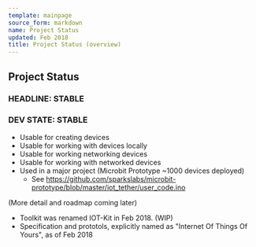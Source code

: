 ```yaml
---
template: mainpage
source_form: markdown
name: Project Status
updated: Feb 2018
title: Project Status (overview)
---
```

## Project Status

### HEADLINE: STABLE

### DEV STATE: STABLE

* Usable for creating devices
* Usable for working with devices locally
* Usable for working networking devices
* Usable for working with networked devices
* Used in a major project (Microbit Prototype ~1000 devices deployed)
  * See <https://github.com/sparkslabs/microbit-prototype/blob/master/iot_tether/user_code.ino>

(More detail and roadmap coming later)

* Toolkit was renamed IOT-Kit in Feb 2018. (WIP)
* Specification and prototols, explicitly named as "Internet Of Things Of Yours", as of Feb 2018
